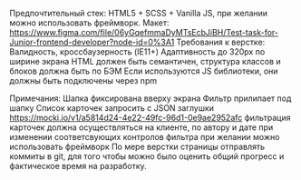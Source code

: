 Предпочтительный стек: HTML5 + SCSS + Vanilla JS, при желании можно использовать фреймворк.
Макет: https://www.figma.com/file/06yGqefmmaDyMTsEcbJiBH/Test-task-for-Junior-frontend-developer?node-id=0%3A1
Требования к верстке:
Валидность, кроссбаузерность (IE11+)
Адаптивность до 320px по ширине экрана
HTML должен быть семантичен, структура классов и блоков должна быть по БЭМ
Если используются JS библиотеки, они должны быть подключены через npm

Примечания:
 Шапка фиксирована вверху экрана
 Фильтр прилипает под шапку
 Список карточек запросить с JSON заглушки https://mocki.io/v1/a5814d24-4e22-49fc-96d1-0e9ae2952afc
фильтрация карточек должна осуществляться на клиенте, по автору и дате при изменении соответсвующих контролов фильтра
при желании можно использовать фреймворк
По мере верстки страницы отправлять коммиты в git, для того чтобы можно было оценить общий прогресс и фактическое время на разработку.
